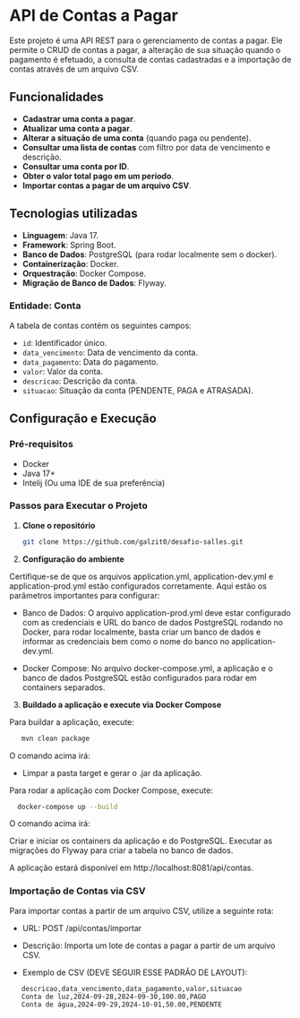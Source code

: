 # API de Contas a Pagar

Este projeto é uma API REST para o gerenciamento de contas a pagar. Ele permite o CRUD de contas a pagar, a alteração de sua situação quando o pagamento é efetuado, a consulta de contas cadastradas e a importação de contas através de um arquivo CSV.

## Funcionalidades
- **Cadastrar uma conta a pagar**.
- **Atualizar uma conta a pagar**.
- **Alterar a situação de uma conta** (quando paga ou pendente).
- **Consultar uma lista de contas** com filtro por data de vencimento e descrição.
- **Consultar uma conta por ID**.
- **Obter o valor total pago em um período**.
- **Importar contas a pagar de um arquivo CSV**.

## Tecnologias utilizadas

- **Linguagem**: Java 17.
- **Framework**: Spring Boot.
- **Banco de Dados**: PostgreSQL (para rodar localmente sem o docker).
- **Containerização**: Docker.
- **Orquestração**: Docker Compose.
- **Migração de Banco de Dados**: Flyway.

### Entidade: Conta

A tabela de contas contém os seguintes campos:

- `id`: Identificador único.
- `data_vencimento`: Data de vencimento da conta.
- `data_pagamento`: Data do pagamento.
- `valor`: Valor da conta.
- `descricao`: Descrição da conta.
- `situacao`: Situação da conta (PENDENTE, PAGA e ATRASADA).

## Configuração e Execução

### Pré-requisitos

- Docker
- Java 17+
- Intelij (Ou uma IDE de sua preferência)

### Passos para Executar o Projeto

1. **Clone o repositório**

   ```bash
   git clone https://github.com/galzit0/desafio-salles.git
   ```

2. **Configuração do ambiente**

Certifique-se de que os arquivos application.yml, application-dev.yml e application-prod.yml estão configurados corretamente. 
Aqui estão os parâmetros importantes para configurar:

- Banco de Dados: O arquivo application-prod.yml deve estar configurado com as credenciais e URL do banco de dados 
PostgreSQL rodando no Docker, para rodar localmente, basta criar um banco de dados e informar as credenciais bem como o 
nome do banco no application-dev.yml.


- Docker Compose: No arquivo docker-compose.yml, a aplicação e o banco de dados PostgreSQL estão configurados para 
rodar em containers separados.

3. **Buildado a aplicação e execute via Docker Compose**

Para buildar a aplicação, execute:

```bash
   mvn clean package 
   ```
   
O comando acima irá:

- Limpar a pasta target e gerar o .jar da aplicação.

Para rodar a aplicação com Docker Compose, execute:

 ```bash
   docker-compose up --build
   ```
O comando acima irá:

Criar e iniciar os containers da aplicação e do PostgreSQL.
Executar as migrações do Flyway para criar a tabela no banco de dados.

A aplicação estará disponível em http://localhost:8081/api/contas.


### Importação de Contas via CSV

Para importar contas a partir de um arquivo CSV, utilize a seguinte rota:

- URL: POST /api/contas/importar

- Descrição: Importa um lote de contas a pagar a partir de um arquivo CSV.

- Exemplo de CSV (DEVE SEGUIR ESSE PADRÃO DE LAYOUT):

```
   descricao,data_vencimento,data_pagamento,valor,situacao
   Conta de luz,2024-09-28,2024-09-30,100.00,PAGO
   Conta de água,2024-09-29,2024-10-01,50.00,PENDENTE
   ```
